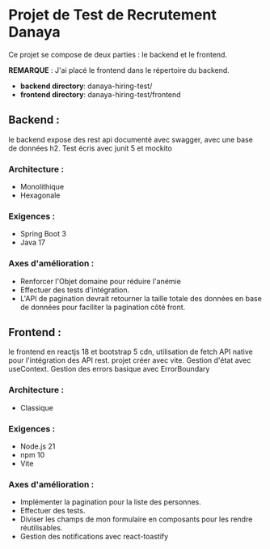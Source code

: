 # Projet de Test de Recrutement Danaya

Ce projet se compose de deux parties : le backend et le frontend.

**REMARQUE** : J'ai placé le frontend dans le répertoire du backend.

- **backend directory**: danaya-hiring-test/
- **frontend directory**: danaya-hiring-test/frontend

## Backend :

le backend expose des rest api documenté avec swagger, avec une base de données h2.
Test écris avec junit 5 et mockito

### Architecture :

- Monolithique
- Hexagonale

### Exigences :

- Spring Boot 3
- Java 17

### Axes d'amélioration :

- Renforcer l'Objet domaine pour réduire l'anémie
- Effectuer des tests d'intégration.
- L'API de pagination devrait retourner la taille totale des données en base de données pour faciliter la pagination
  côté front.

## Frontend :

le frontend en reactjs 18 et bootstrap 5 cdn, utilisation de fetch API native pour l'intégration des API rest.
projet créer avec vite. Gestion d'état avec useContext. Gestion des errors basique avec ErrorBoundary

### Architecture :

- Classique

### Exigences :

- Node.js 21
- npm 10
- Vite

### Axes d'amélioration :

- Implémenter la pagination pour la liste des personnes.
- Effectuer des tests.
- Diviser les champs de mon formulaire en composants pour les rendre réutilisables.
- Gestion des notifications avec react-toastify

